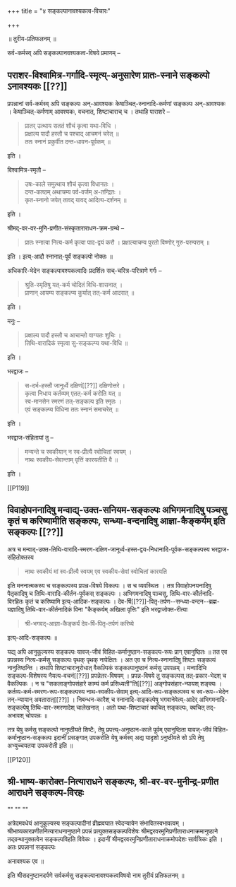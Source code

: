 +++
title = "४ सङ्कल्पानावश्यकत्व-विचारः"

+++

॥ तुरीय-प्रतिफलनम् ॥

सर्व-कर्मस्व् अपि सङ्कल्पानवश्यकत्व-विषये प्रमाणम् –


## पराशर-विश्वामित्र-गर्गादि-स्मृत्य्-अनुसारेण प्रातः-स्नाने सङ्कल्पो ऽनावश्यकः [[??]]

प्रपन्नानां सर्व-कर्मस्व् अपि सङ्कल्पः अन्-आवश्यकः केषाञ्चित्-स्नानादि-कर्मणां सङ्कल्पः अन्-आवश्यकः । केषाञ्चित्-कर्मणाम् आवश्यकः, वचनात्, शिष्टाचाराच् च । तथाहि पाराशरे – 

> प्रातर् उत्थाय सततं शौचं कृत्वा यथा-विधि ।  
प्रक्षाल्य पादौ हस्तौ च पश्चाद् आचमनं चरेत् ॥  
ततः स्नानं प्रकुर्वीत दन्त-धावन-पूर्वकम् ॥ 

इति । 

विश्वामित्र-स्मृतौ – 

> उषः-काले समुत्थाय शौचं कृत्वा विधानतः ।  
दन्त-काष्ठम् अथाचम्य पर्व-वर्जम् अ-तन्द्रितः ।  
कृत-स्नानो जपेत् तावद् यावद् आदित्य-दर्शनम् ॥ 

इति । 

श्रीमद्-वर-वर-मुनि-प्रणीत-संस्कृताराराधन-क्रम-ग्रन्थे – 

> प्रातः स्नात्वा नित्य-कर्म कृत्वा पाद-द्वयं करौ ।  प्रक्षाल्याचम्य पुरतो विष्णोर् गुरु-परम्पराम् ॥ 

इति । इत्य्-आदौ स्नानात्-पूर्वं सङ्कल्पो नोक्तः ॥

अधिकारि-भेदेन सङ्कल्पावश्यकत्वादिः प्रदर्शितः सच्-चरित्र-परित्राणे गर्गः –

> श्रुति-स्मृतिषु यत्-कर्म चोदितं विधि-शासनात् ।  
प्राणान् आयम्य सङ्कल्प्य कुर्यात् तत्-कर्म आदरात् ॥ 

इति ।

मनुः –

> प्रक्षाल्य पादौ हस्तौ च आचान्तो वाग्यतः शुचिः ।  
तिथि-वारादिकं स्मृत्वा सु-सङ्कल्प्य यथा-विधि ॥ 

इति ।

भरद्वाजः –

> स-दर्भ-हस्तौ जानूर्ध्वे दक्षिणं[[??]] दक्षिणोत्तरे ।  
कृत्वा निधाय कर्तव्यम् एतत्-कर्म करोति यत् ॥  
स्व-मानसेन स्मरणं तत्-सङ्कल्प इति स्मृतः ।  
एवं सङ्कल्प्य विधिना ततः स्नानं समाचरेत् ॥ 

इति ।

भरद्वाज-संहितायां तु –

> मन्यन्ते च स्वकीयान् न स्व-प्रीत्यै स्वोचितां स्वयम् ।  
नाथः स्वकीय-सेवान्ताम् वृत्तिं कारयतीति वै ॥ 

इति ।

[[P119]]

## विवाहोपननादिषु मन्वाद्य्-उक्त-सनियम-सङ्कल्पः अभिगमनादिषु पञ्चसु कृतं च करिष्यामीति सङ्कल्पः, सन्ध्या-वन्दनादिषु आज्ञा-कैङ्कर्यम् इति सङ्कल्पः [[??]]

अत्र च मन्वाद्-उक्त-तिथि-वारादि-स्मरण-दक्षिण-जानूर्ध्व-हस्त-द्वय-निधानादि-पूर्वक-सङ्कल्पस्य भरद्वाज-संहितोक्तस्य 

> नाथः स्वकीयं मां स्व-प्रीत्यै स्वयम् एव स्वकीय-सेवां स्वोचितां कारयति 

इति मननात्मकस्य च सङ्कल्पस्य प्रपन्न-विषये विकल्पः । स च व्यवस्थितः । तत्र विवाहोपनयनादिषु पैतृकादिषु च तिथि-वारादि-कीर्तन-पूर्वकस् सङ्कल्पः । अभिगमनादिषु पञ्चसु, तिथि-वार-कीर्तनादि-विरहितः कृतं च करिष्यामि इत्य्-आदिक-सङ्कल्पः । देव-र्षि[[??]]-पितृ-तर्पण--सन्ध्या-वन्दन--ब्रह्म-यज्ञादिषु तिथि-वार-कीर्तनादिकं विना "कैङ्कर्यम् अखिला वृत्तिः" इति भरद्वाजोक्त-रीत्या 

> श्री-भगवद्-आज्ञा-कैङ्कर्यं देव-र्षि-पितृ-तर्पणं करिष्ये 

इत्य्-आदि-सङ्कल्पः ॥

यद्य् अपि आनुकूल्यस्य सङ्कल्पः यावज्-जीवं विहित-कर्मानुष्ठान-सङ्कल्प-रूपः प्राग् एवानुष्ठितः ॥ तत एव प्रपन्नस्य नित्य-कर्मसु सङ्कल्पः पृथक् पृथक् नापेक्षितः । अत एव च नित्य-स्नानादिषु शिष्टाः सङ्कल्पं नानुतिष्ठन्ति । तथापि शिष्टाचारानुरोधात् वैकल्पिकं सङ्कल्पानुष्ठानं कर्मसु उपपन्नम् । मन्वादिभिः सङ्कल्प-विशेषस्य नैयत्य-वचनं[[??]] प्रपन्नेतर-विषयम् । प्रपन्न-विषये तु सङ्कल्पस् तत्-प्रकार-भेदश् च वैकल्पिकः । न च "सकलाङ्गोपसंहारे काम्यं कर्म प्रसिध्यती"ति[[??]] अङ्गोपसंहार-न्यायश् शङ्क्यः । कर्तव्य-कर्म-स्मरण-रूप-सङ्कल्पस्य नाथ-स्वकीय-सेवाम् इत्य्-आदि-रूप-सङ्कल्पस्य च स्व-रूप--भेदेन तन्-न्यायान् अवतारात्[[??]] । निबन्धन-कारैश् च  स्नानादि-सङ्कल्पेषु भगवानेवेत्य्-आदेर् अभिगमनादि-सङ्कल्पेषु तिथि-वार-स्मरणादेश् चालेखनात् । अतो यथा-शिष्टाचारं क्वचित् सङ्कल्पः, क्वचित् तद्-अभावश् चोपपन्नः ॥

तत्र येषु कर्मसु सङ्कल्पो नानुष्ठीयते शिष्टैः, तेषु प्रपत्त्य्-अनुष्ठान-काले पूर्वम् एवानुष्ठिता यावज्-जीवं विहित-कर्मानुष्ठान-सङ्कल्पः इदानीं प्रसङ्गात् उपकरोति येषु कर्मस्व् अद्य यादृशो ऽनुष्ठीयते सो ऽपि तेषु अभ्युच्चयतया उपकरोती इति ॥

[[P120]]

## श्री-भाष्य-कारोक्त-नित्याराधने सङ्कल्पः, श्री-वर-वर-मुनीन्द्र-प्रणीत आराधने सङ्कल्प-विरहः

""
""
""

अत्रेदमवधेयं आनुकूल्यस्य सङ्कल्पादीनां व्रीह्मवघात स्वेदन्यायेन संभावितस्वभावत्वम् । श्रीभाष्यकारप्रणीतनित्याराधनानुष्ठाने प्रपन्नं प्रत्युक्तसङ्कल्पविशेषः श्रीमद्वरवरमुनिप्रणीताराधनाक्रमानुष्ठाने तद्ग्रन्थानुक्तत्वेन सङ्कल्पविहति विवेकः । इदानीं श्रीमद्वरवरमुनिप्रणीताराधनाक्रमोपदेशः सार्वत्रिकः इति । अतः प्रपन्नानां सङ्कल्पः 

अनावश्यक एव ॥ 

इति श्रीसदनुष्टानदर्पणे सर्वकर्मसु सङ्कल्पानावश्यकत्वविषयो नाम तुरीयं प्रतिफलनम् ॥ 

